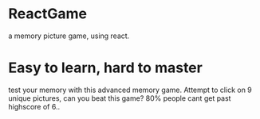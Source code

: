 # ReactGame
a memory picture game, using react.

# Easy to learn, hard to master
test your memory with this advanced memory game. Attempt to click on 9 unique pictures, can you beat this game? 80% people cant get past highscore of 6..
